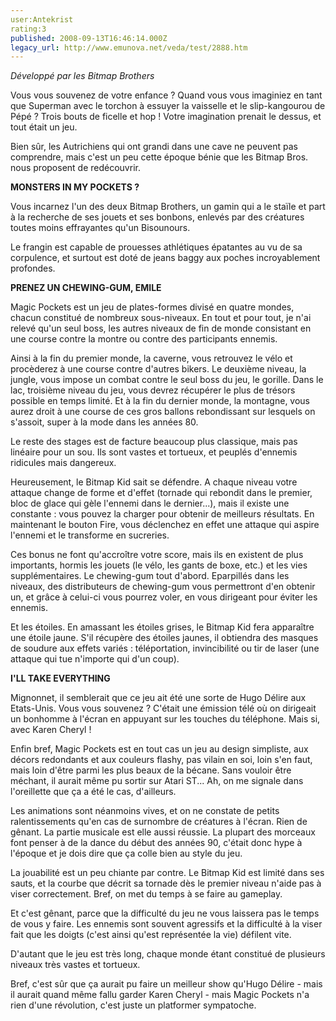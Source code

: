 ```yaml
---
user:Antekrist
rating:3
published: 2008-09-13T16:46:14.000Z
legacy_url: http://www.emunova.net/veda/test/2888.htm
---
```

_Développé par les Bitmap Brothers_  

  

Vous vous souvenez de votre enfance ? Quand vous vous imaginiez en tant que Superman avec le torchon à essuyer la vaisselle et le slip-kangourou de Pépé ? Trois bouts de ficelle et hop ! Votre imagination prenait le dessus, et tout était un jeu.  

Bien sûr, les Autrichiens qui ont grandi dans une cave ne peuvent pas comprendre, mais c'est un peu cette époque bénie que les Bitmap Bros. nous proposent de redécouvrir.  

  

**MONSTERS IN MY POCKETS ?**  

Vous incarnez l'un des deux Bitmap Brothers, un gamin qui a le staïle et part à la recherche de ses jouets et ses bonbons, enlevés par des créatures toutes moins effrayantes qu'un Bisounours.  

Le frangin est capable de prouesses athlétiques épatantes au vu de sa corpulence, et surtout est doté de jeans baggy aux poches incroyablement profondes.  

  

**PRENEZ UN CHEWING-GUM, EMILE**  

Magic Pockets est un jeu de plates-formes divisé en quatre mondes, chacun constitué de nombreux sous-niveaux. En tout et pour tout, je n'ai relevé qu'un seul boss, les autres niveaux de fin de monde consistant en une course contre la montre ou contre des participants ennemis.  

Ainsi à la fin du premier monde, la caverne, vous retrouvez le vélo et procèderez à une course contre d'autres bikers. Le deuxième niveau, la jungle, vous impose un combat contre le seul boss du jeu, le gorille. Dans le lac, troisième niveau du jeu, vous devrez récupérer le plus de trésors possible en temps limité. Et à la fin du dernier monde, la montagne, vous aurez droit à une course de ces gros ballons rebondissant sur lesquels on s'assoit, super à la mode dans les années 80\.  

Le reste des stages est de facture beaucoup plus classique, mais pas linéaire pour un sou. Ils sont vastes et tortueux, et peuplés d'ennemis ridicules mais dangereux.  

Heureusement, le Bitmap Kid sait se défendre. A chaque niveau votre attaque change de forme et d'effet (tornade qui rebondit dans le premier, bloc de glace qui gèle l'ennemi dans le dernier...), mais il existe une constante : vous pouvez la charger pour obtenir de meilleurs résultats. En maintenant le bouton Fire, vous déclenchez en effet une attaque qui aspire l'ennemi et le transforme en sucreries.  

Ces bonus ne font qu'accroître votre score, mais ils en existent de plus importants, hormis les jouets (le vélo, les gants de boxe, etc.) et les vies supplémentaires. Le chewing-gum tout d'abord. Eparpillés dans les niveaux, des distributeurs de chewing-gum vous permettront d'en obtenir un, et grâce à celui-ci vous pourrez voler, en vous dirigeant pour éviter les ennemis.  

Et les étoiles. En amassant les étoiles grises, le Bitmap Kid fera apparaître une étoile jaune. S'il récupère des étoiles jaunes, il obtiendra des masques de soudure aux effets variés : téléportation, invincibilité ou tir de laser (une attaque qui tue n'importe qui d'un coup).  

  

**I'LL TAKE EVERYTHING**  

Mignonnet, il semblerait que ce jeu ait été une sorte de Hugo Délire aux Etats-Unis. Vous vous souvenez ? C'était une émission télé où on dirigeait un bonhomme à l'écran en appuyant sur les touches du téléphone. Mais si, avec Karen Cheryl !  

Enfin bref, Magic Pockets est en tout cas un jeu au design simpliste, aux décors redondants et aux couleurs flashy, pas vilain en soi, loin s'en faut, mais loin d'être parmi les plus beaux de la bécane. Sans vouloir être méchant, il aurait même pu sortir sur Atari ST... Ah, on me signale dans l'oreillette que ça a été le cas, d'ailleurs.  

Les animations sont néanmoins vives, et on ne constate de petits ralentissements qu'en cas de surnombre de créatures à l'écran. Rien de gênant. La partie musicale est elle aussi réussie. La plupart des morceaux font penser à de la dance du début des années 90, c'était donc hype à l'époque et je dois dire que ça colle bien au style du jeu.  

La jouabilité est un peu chiante par contre. Le Bitmap Kid est limité dans ses sauts, et la courbe que décrit sa tornade dès le premier niveau n'aide pas à viser correctement. Bref, on met du temps à se faire au gameplay.  

Et c'est gênant, parce que la difficulté du jeu ne vous laissera pas le temps de vous y faire. Les ennemis sont souvent agressifs et la difficulté à la viser fait que les doigts (c'est ainsi qu'est représentée la vie) défilent vite.  

D'autant que le jeu est très long, chaque monde étant constitué de plusieurs niveaux très vastes et tortueux.  

  

Bref, c'est sûr que ça aurait pu faire un meilleur show qu'Hugo Délire - mais il aurait quand même fallu garder Karen Cheryl - mais Magic Pockets n'a rien d'une révolution, c'est juste un platformer sympatoche.